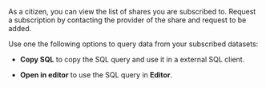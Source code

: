 As a citizen, you can view the list of shares you are subscribed to. Request a subscription by contacting the provider of the share and request to be added.

Use one the following options to query data from your subscribed datasets:

-   **Copy SQL** to copy the SQL query and use it in a external SQL client.


-   **Open in editor** to use the SQL query in **Editor**.


